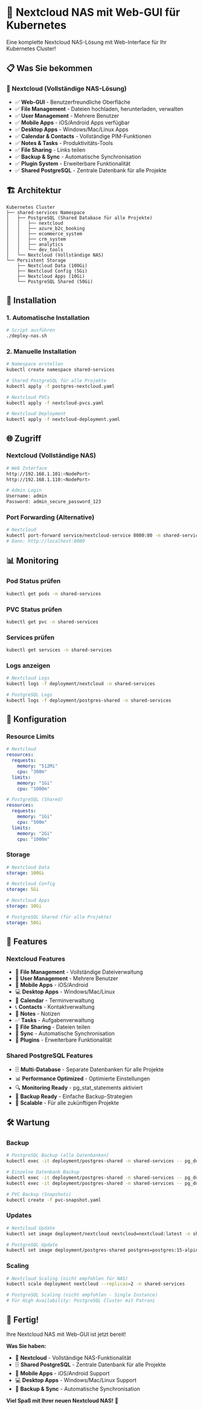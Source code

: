 # 🚀 Nextcloud NAS mit Web-GUI für Kubernetes

Eine komplette Nextcloud NAS-Lösung mit Web-Interface für Ihr Kubernetes Cluster!

## 📋 Was Sie bekommen

### 🎯 Nextcloud (Vollständige NAS-Lösung)
- ✅ **Web-GUI** - Benutzerfreundliche Oberfläche
- ✅ **File Management** - Dateien hochladen, herunterladen, verwalten
- ✅ **User Management** - Mehrere Benutzer
- ✅ **Mobile Apps** - iOS/Android Apps verfügbar
- ✅ **Desktop Apps** - Windows/Mac/Linux Apps
- ✅ **Calendar & Contacts** - Vollständige PIM-Funktionen
- ✅ **Notes & Tasks** - Produktivitäts-Tools
- ✅ **File Sharing** - Links teilen
- ✅ **Backup & Sync** - Automatische Synchronisation
- ✅ **Plugin System** - Erweiterbare Funktionalität
- ✅ **Shared PostgreSQL** - Zentrale Datenbank für alle Projekte

## 🏗️ Architektur

```
Kubernetes Cluster
├── shared-services Namespace
│   ├── PostgreSQL (Shared Database für alle Projekte)
│   │   ├── nextcloud
│   │   ├── azure_b2c_booking
│   │   ├── ecommerce_system
│   │   ├── crm_system
│   │   ├── analytics
│   │   └── dev_tools
│   └── Nextcloud (Vollständige NAS)
└── Persistent Storage
    ├── Nextcloud Data (100Gi)
    ├── Nextcloud Config (5Gi)
    ├── Nextcloud Apps (10Gi)
    └── PostgreSQL Shared (50Gi)
```

## 🚀 Installation

### 1. Automatische Installation
```bash
# Script ausführen
./deploy-nas.sh
```

### 2. Manuelle Installation
```bash
# Namespace erstellen
kubectl create namespace shared-services

# Shared PostgreSQL für alle Projekte
kubectl apply -f postgres-nextcloud.yaml

# Nextcloud PVCs
kubectl apply -f nextcloud-pvcs.yaml

# Nextcloud Deployment
kubectl apply -f nextcloud-deployment.yaml
```

## 🌐 Zugriff

### Nextcloud (Vollständige NAS)
```bash
# Web Interface
http://192.168.1.101:<NodePort>
http://192.168.1.110:<NodePort>

# Admin Login
Username: admin
Password: admin_secure_password_123
```


### Port Forwarding (Alternative)
```bash
# Nextcloud
kubectl port-forward service/nextcloud-service 8080:80 -n shared-services
# Dann: http://localhost:8080
```

## 📊 Monitoring

### Pod Status prüfen
```bash
kubectl get pods -n shared-services
```

### PVC Status prüfen
```bash
kubectl get pvc -n shared-services
```

### Services prüfen
```bash
kubectl get services -n shared-services
```

### Logs anzeigen
```bash
# Nextcloud Logs
kubectl logs -f deployment/nextcloud -n shared-services

# PostgreSQL Logs
kubectl logs -f deployment/postgres-shared -n shared-services
```

## 🔧 Konfiguration

### Resource Limits
```yaml
# Nextcloud
resources:
  requests:
    memory: "512Mi"
    cpu: "300m"
  limits:
    memory: "1Gi"
    cpu: "1000m"

# PostgreSQL (Shared)
resources:
  requests:
    memory: "1Gi"
    cpu: "500m"
  limits:
    memory: "2Gi"
    cpu: "1000m"
```

### Storage
```yaml
# Nextcloud Data
storage: 100Gi

# Nextcloud Config
storage: 5Gi

# Nextcloud Apps
storage: 10Gi

# PostgreSQL Shared (für alle Projekte)
storage: 50Gi
```

## 🎯 Features

### Nextcloud Features
- 📁 **File Management** - Vollständige Dateiverwaltung
- 👥 **User Management** - Mehrere Benutzer
- 📱 **Mobile Apps** - iOS/Android
- 💻 **Desktop Apps** - Windows/Mac/Linux
- 📅 **Calendar** - Terminverwaltung
- 📞 **Contacts** - Kontaktverwaltung
- 📝 **Notes** - Notizen
- ✅ **Tasks** - Aufgabenverwaltung
- 🔗 **File Sharing** - Dateien teilen
- 🔄 **Sync** - Automatische Synchronisation
- 🔌 **Plugins** - Erweiterbare Funktionalität

### Shared PostgreSQL Features
- 🗄️ **Multi-Database** - Separate Datenbanken für alle Projekte
- 📊 **Performance Optimized** - Optimierte Einstellungen
- 🔍 **Monitoring Ready** - pg_stat_statements aktiviert
- 🔄 **Backup Ready** - Einfache Backup-Strategien
- 🚀 **Scalable** - Für alle zukünftigen Projekte

## 🛠️ Wartung

### Backup
```bash
# PostgreSQL Backup (alle Datenbanken)
kubectl exec -it deployment/postgres-shared -n shared-services -- pg_dumpall -U postgres > all_databases_backup.sql

# Einzelne Datenbank Backup
kubectl exec -it deployment/postgres-shared -n shared-services -- pg_dump -U postgres nextcloud > nextcloud_backup.sql
kubectl exec -it deployment/postgres-shared -n shared-services -- pg_dump -U postgres azure_b2c_booking > azure_b2c_backup.sql

# PVC Backup (Snapshots)
kubectl create -f pvc-snapshot.yaml
```

### Updates
```bash
# Nextcloud Update
kubectl set image deployment/nextcloud nextcloud=nextcloud:latest -n shared-services

# PostgreSQL Update
kubectl set image deployment/postgres-shared postgres=postgres:15-alpine -n shared-services
```

### Scaling
```bash
# Nextcloud Scaling (nicht empfohlen für NAS)
kubectl scale deployment nextcloud --replicas=2 -n shared-services

# PostgreSQL Scaling (nicht empfohlen - Single Instance)
# Für High Availability: PostgreSQL Cluster mit Patroni
```

## 🎉 Fertig!

Ihre Nextcloud NAS mit Web-GUI ist jetzt bereit! 

**Was Sie haben:**
- 🎯 **Nextcloud** - Vollständige NAS-Funktionalität
- 🗄️ **Shared PostgreSQL** - Zentrale Datenbank für alle Projekte
- 📱 **Mobile Apps** - iOS/Android Support
- 💻 **Desktop Apps** - Windows/Mac/Linux Support
- 🔄 **Backup & Sync** - Automatische Synchronisation

**Viel Spaß mit Ihrer neuen Nextcloud NAS!** 🚀
